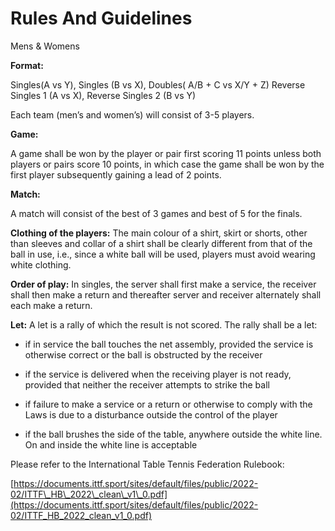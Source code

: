 **Rules And Guidelines**
========================

Mens & Womens

**Format:**

Singles(A vs Y), Singles (B vs X), Doubles( A/B + C vs X/Y + Z) Reverse Singles 1 (A vs X), Reverse Singles 2 (B vs Y)

Each team (men’s and women’s) will consist of 3-5 players.

**Game:** 

A game shall be won by the player or pair first scoring 11 points unless both players or pairs score 10 points, in which case the game shall be won by the first player subsequently gaining a lead of 2 points.

**Match:** 

A match will consist of the best of 3 games and best of 5 for the finals.

**Clothing of the players:** The main colour of a shirt, skirt or shorts, other than sleeves and collar of a shirt shall be clearly different from that of the ball in use, i.e., since a white ball will be used, players must avoid wearing white clothing. 

**Order of play:** In singles, the server shall first make a service, the receiver shall then make a return and thereafter server and receiver alternately shall each make a return.

**Let:** A let is a rally of which the result is not scored. The rally shall be a let:

*   if in service the ball touches the net assembly, provided the service is otherwise correct or the ball is obstructed by the receiver 
    
*   if the service is delivered when the receiving player is not ready, provided that neither the receiver attempts to strike the ball
    
*   if failure to make a service or a return or otherwise to comply with the Laws is due to a disturbance outside the control of the player
    
*   if the ball brushes the side of the table, anywhere outside the white line. On and inside the white line is acceptable 
    

Please refer to the International Table Tennis Federation Rulebook:

[https://documents.ittf.sport/sites/default/files/public/2022-02/ITTF\_HB\_2022\_clean\_v1\_0.pdf](https://documents.ittf.sport/sites/default/files/public/2022-02/ITTF_HB_2022_clean_v1_0.pdf)